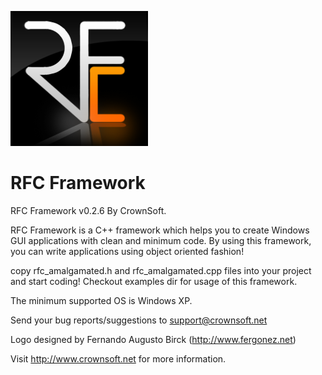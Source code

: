 ![RFC Logo](logo.png)

# RFC Framework


RFC Framework v0.2.6 By CrownSoft.

RFC Framework is a C++ framework which helps you to create Windows GUI applications with clean and minimum code. By using this framework, you can write applications using object oriented fashion!

copy rfc_amalgamated.h and rfc_amalgamated.cpp files into your project and start coding!
Checkout examples dir for usage of this framework.

The minimum supported OS is Windows XP.

Send your bug reports/suggestions to support@crownsoft.net

Logo designed by Fernando Augusto Birck (http://www.fergonez.net)

Visit http://www.crownsoft.net for more information.